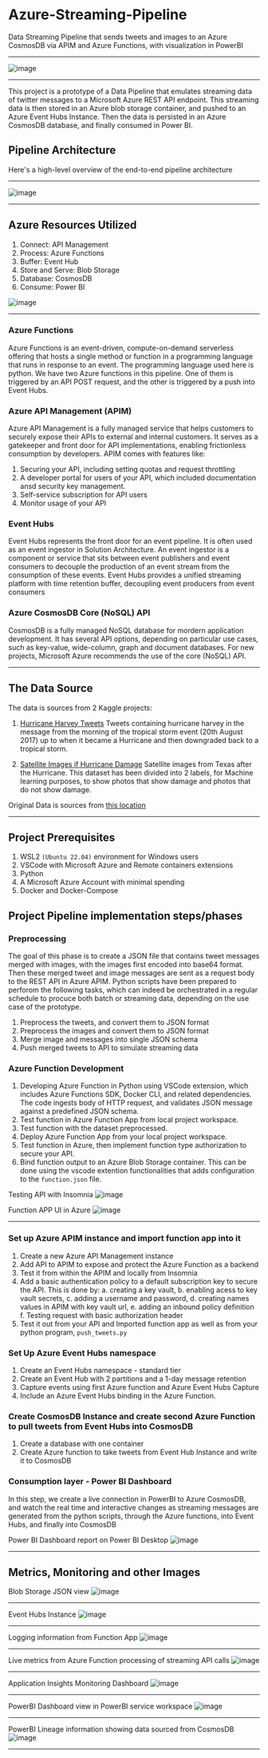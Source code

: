 # Azure-Streaming-Pipeline

Data Streaming Pipeline that sends tweets and images to an Azure CosmosDB via APIM and Azure Functions, with visualization in PowerBI

---

![image](https://github.com/ovokpus/Azure-Streaming-Pipeline/blob/main/img/twitter-azure.jpeg)

---

This project is a prototype of a Data Pipeline that emulates streaming data of twitter messages to a Microsoft Azure REST API endpoint. This streaming data is then stored in an Azure blob storage container, and pushed to an Azure Event Hubs Instance. Then the data is persisted in an Azure CosmosDB database, and finally consumed in Power BI.

## Pipeline Architecture

Here's a high-level overview of the end-to-end pipeline architecture

---

![image](https://github.com/ovokpus/Azure-Streaming-Pipeline/blob/main/img/pipeline-architecture.png)

---

## Azure Resources Utilized

1. Connect: API Management
2. Process: Azure Functions
3. Buffer: Event Hub
4. Store and Serve: Blob Storage
5. Database: CosmosDB
6. Consume: Power BI

![image](https://github.com/ovokpus/Azure-Streaming-Pipeline/blob/main/img/azure-resource-group.png)

---

### Azure Functions

Azure Functions is an event-driven, compute-on-demand serverless offering that hosts a single method or function in a programming language that runs in response to an event. The programming language used here is python. We have two Azure functions in this pipeline. One of them is triggered by an API POST request, and the other is triggered by a push into Event Hubs.

### Azure API Management (APIM)

Azure API Management is a fully managed service that helps customers to securely expose their APIs to external and internal customers. It serves as a gatekeeper and front door for API implementations, enabling frictionless consumption by developers. APIM comes with features like:

1. Securing your API, including setting quotas and request throttling
2. A developer portal for users of your API, which included documentation ansd security key management.
3. Self-service subscription for API users
4. Monitor usage of your API

### Event Hubs

Event Hubs represents the front door for an event pipeline. It is often used as an event ingestor in Solution Architecture. An event ingestor is a component or service that sits between event publishers and event consumers to decouple the production of an event stream from the consumption of these events. Event Hubs provides a unified streaming platform with time retention buffer, decoupling event producers from event consumers

### Azure CosmosDB Core (NoSQL) API

CosmosDB is a fully managed NoSQL database for mordern application development. It has several API options, depending on particular use cases, such as key-value, wide-column, graph and document databases. For new projects, Microsoft Azure recommends the use of the core (NoSQL) API.

---

## The Data Source

The data is sources from 2 Kaggle projects:

1. [Hurricane Harvey Tweets](https://www.kaggle.com/datasets/dan195/hurricaneharvey) Tweets containing hurricane harvey in the message from the morning of the tropical storm event (20th August 2017) up to when it became a Hurricane and then downgraded back to a tropical storm.

2. [Satellite Images if Hurricane Damage](https://www.kaggle.com/datasets/kmader/satellite-images-of-hurricane-damage) Satellite images from Texas after the Hurricane. This dataset has been divided into 2 labels, for Machine learning purposes, to show photos that show damage and photos that do not show damage.

Original Data is sources from [this location](https://ieee-dataport.org/open-access/detecting-damaged-buildings-post-hurricane-satellite-imagery-based-customized)

---

## Project Prerequisites

1. WSL2 `(Ubuntu 22.04)` environment for Windows users
2. VSCode with Microsoft Azure and Remote containers extensions
3. Python
4. A Microsoft Azure Account with minimal spending
5. Docker and Docker-Compose

## Project Pipeline implementation steps/phases

### Preprocessing

The goal of this phase is to create a JSON file that contains tweet messages merged with images, with the images first encoded into base64 format. Then these merged tweet and image messages are sent as a request body to the REST API in Azure APIM. Python scripts have been prepared to perforom the following tasks, which can indeed be orchestrated in a regular schedule to procuce both batch or streaming data, depending on the use case of the prototype.

1. Preprocess the tweets, and convert them to JSON format
2. Preprocess the images and convert them to JSON format
3. Merge image and messages into single JSON schema
4. Push merged tweets to API to simulate streaming data

### Azure Function Development

1. Developing Azure Function in Python using VSCode extension, which includes Azure Functions SDK, Docker CLI, and related dependencies. The code ingests body of HTTP request, and validates JSON message against a predefined JSON schema.
2. Test function in Azure Function App from local project workspace.
3. Test function with the dataset preprocessed.
4. Deploy Azure Function App from your local project workspace.
5. Test function in Azure, then implement function type authorization to secure your API.
6. Bind function output to an Azure Blob Storage container. This can be done using the vscode extention functionalities that adds configuration to the `function.json` file.

Testing API with Insomnia
![image](https://github.com/ovokpus/Azure-Streaming-Pipeline/blob/main/img/api-testing-insomnia.png)

Function APP UI in Azure
![image](https://github.com/ovokpus/Azure-Streaming-Pipeline/blob/main/img/azure-function-code-in-portal.png)

---

### Set up Azure APIM instance and import function app into it

1. Create a new Azure API Management instance
2. Add API to APIM to expose and protect the Azure Function as a backend
3. Test it from within the APIM and locally from Insomnia
4. Add a basic authentication policy to a default subscription key to secure the API. This is done by:
   a. creating a key vault,
   b. enabling acess to key vault secrets,
   c. adding a username and password,
   d. creating names values in APIM with key vault url,
   e. adding an inbound policy definition
   f. Testing request with basic authorization header
5. Test it out from your API and Imported function app as well as from your python program, `push_tweets.py`

### Set Up Azure Event Hubs namespace

1. Create an Event Hubs namespace - standard tier
2. Create an Event Hub with 2 partitions and a 1-day message retention
3. Capture events using first Azure function and Azure Event Hubs Capture
4. Include an Azure Event Hubs binding in the Azure Function.

### Create CosmosDB Instance and create second Azure Function to pull tweets from Event Hubs into CosmosDB

1. Create a database with one container
2. Create Azure function to take tweets from Event Hub Instance and write it to CosmosDB

### Consumption layer - Power BI Dashboard

In this step, we create a live connection in PowerBI to Azure CosmosDB, and watch the real time and interactive changes as streaming messages are generated from the python scripts, through the Azure functions, into Event Hubs, and finally into CosmosDB

Power BI Dashboard report on Power BI Desktop
![image](https://github.com/ovokpus/Azure-Streaming-Pipeline/blob/main/img/power-bi-report.png)

---

## Metrics, Monitoring and other Images

Blob Storage JSON view
![image](https://github.com/ovokpus/Azure-Streaming-Pipeline/blob/main/img/blob-storage-json-view.png)

---

Event Hubs Instance
![image](https://github.com/ovokpus/Azure-Streaming-Pipeline/blob/main/img/event-hub-monitoring.png)

---

Logging information from Function App
![image](https://github.com/ovokpus/Azure-Streaming-Pipeline/blob/main/img/event-hub-trigger-logging.png)

---

Live metrics from Azure Function processing of streaming API calls
![image](https://github.com/ovokpus/Azure-Streaming-Pipeline/blob/main/img/live-metrics.png)

---

Application Insights Monitoring Dashboard
![image](https://github.com/ovokpus/Azure-Streaming-Pipeline/blob/main/img/tweet-stream-app-insights.png)

---

PowerBI Dashboard view in PowerBI service workspace
![image](https://github.com/ovokpus/Azure-Streaming-Pipeline/blob/main/img/power-bi-dashboard.png)

---

PowerBI Lineage information showing data sourced from CosmosDB
![image](https://github.com/ovokpus/Azure-Streaming-Pipeline/blob/main/img/power-bi-lineage-info.png)

---
